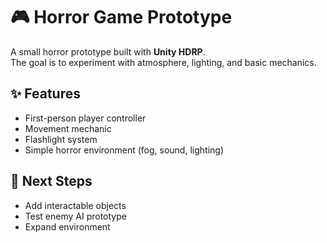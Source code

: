 # 🎮 Horror Game Prototype

A small horror prototype built with **Unity HDRP**.  
The goal is to experiment with atmosphere, lighting, and basic mechanics.

## ✨ Features
- First-person player controller
- Movement mechanic
- Flashlight system
- Simple horror environment (fog, sound, lighting)

## 🚀 Next Steps
- Add interactable objects
- Test enemy AI prototype
- Expand environment

